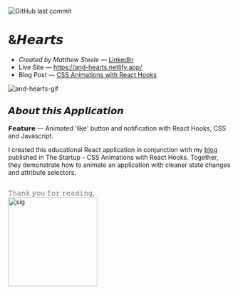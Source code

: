 ![GitHub last commit](https://img.shields.io/github/last-commit/thrlstl/and-hearts)

# &𝙃𝙚𝙖𝙧𝙩𝙨

- _Created by Matthew Steele_ — [LinkedIn](https://www.linkedin.com/in/matthewsteeleonline/ "LinkedIn")
- Live Site — https://and-hearts.netlify.app/
- Blog Post — [CSS Animations with React Hooks](https://medium.com/swlh/css-animations-with-react-hooks-1d855dab4a3 "Blog")

![and-hearts-gif](https://user-images.githubusercontent.com/68616411/105799265-bb0f4400-5f59-11eb-846f-9e3a0fbb56db.gif)

## 𝘼𝙗𝙤𝙪𝙩 𝙩𝙝𝙞𝙨 𝘼𝙥𝙥𝙡𝙞𝙘𝙖𝙩𝙞𝙤𝙣

𝗙𝗲𝗮𝘁𝘂𝗿𝗲 — Animated 'like' button and notification with React Hooks, CSS and Javascript.

I created this educational React application in conjunction with my [blog](https://medium.com/swlh/css-animations-with-react-hooks-1d855dab4a3 "Blog") published in The Startup - CSS Animations with React Hooks. Together, they demonstrate how to animate an application with cleaner state changes and attribute selectors.

##

𝚃𝚑𝚊𝚗𝚔 𝚢𝚘𝚞 𝚏𝚘𝚛 𝚛𝚎𝚊𝚍𝚒𝚗𝚐,
<br>
<img src="https://user-images.githubusercontent.com/68616411/109108102-80373200-76f8-11eb-9c68-0580b20d1b18.png" alt="sig" width="200"/>
